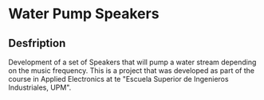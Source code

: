 # Water Pump Speakers
## Desfription
Development of a set of Speakers that will pump a water stream depending on the music frequency. This is a project that was developed as part of the course in Applied Electronics at te "Escuela Superior de Ingenieros Industriales, UPM". 
